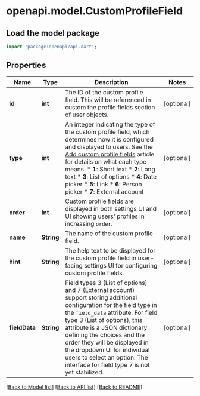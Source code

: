 # openapi.model.CustomProfileField

## Load the model package
```dart
import 'package:openapi/api.dart';
```

## Properties
Name | Type | Description | Notes
------------ | ------------- | ------------- | -------------
**id** | **int** | The ID of the custom profile field.  This will be referenced in custom the profile fields section of user objects.  | [optional] 
**type** | **int** | An integer indicating the type of the custom profile field, which determines how it is configured and displayed to users.  See the [Add custom profile fields](/help/add-custom-profile-fields) article for details on what each type means.  * **1**: Short text * **2**: Long text * **3**: List of options * **4**: Date picker * **5**: Link * **6**: Person picker * **7**: External account  | [optional] 
**order** | **int** | Custom profile fields are displayed in both settings UI and UI showing users' profiles in increasing `order`.  | [optional] 
**name** | **String** | The name of the custom profile field.  | [optional] 
**hint** | **String** | The help text to be displayed for the custom profile field in user-facing settings UI for configuring custom profile fields.  | [optional] 
**fieldData** | **String** | Field types 3 (List of options) and 7 (External account) support storing additional configuration for the field type in the `field_data` attribute.  For field type 3 (List of options), this attribute is a JSON dictionary defining the choices and the order they will be displayed in the dropdown UI for individual users to select an option.  The interface for field type 7 is not yet stabilized.  | [optional] 

[[Back to Model list]](../README.md#documentation-for-models) [[Back to API list]](../README.md#documentation-for-api-endpoints) [[Back to README]](../README.md)


